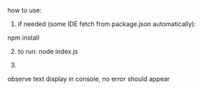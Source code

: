

how to use:


1) if needed (some IDE fetch from package.json automatically):

npm install  

2) to run:
node index.js

3)
observe text display in console, no error should appear
